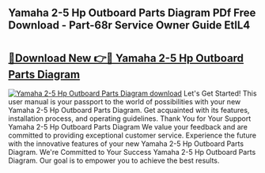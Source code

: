 ## Yamaha 2-5 Hp Outboard Parts Diagram PDf Free Download - Part-68r Service Owner Guide EtlL4

# <h2><a href="http://dfseuab.blite.top/?on=Yamaha+2-5+Hp+Outboard+Parts+Diagram">🔗Download New 👉🔴 Yamaha 2-5 Hp Outboard Parts Diagram</a></h2>

[![Yamaha 2-5 Hp Outboard Parts Diagram download](https://i.imgur.com/lujVjoI.png)](http://dfseuab.blite.top/?on=Yamaha+2-5+Hp+Outboard+Parts+Diagram)
Let's Get Started! This user manual is your passport to the world of possibilities with your new Yamaha 2-5 Hp Outboard Parts Diagram. Get acquainted with its features, installation process, and operating guidelines. Thank You for Your Support Yamaha 2-5 Hp Outboard Parts Diagram We value your feedback and are committed to providing exceptional customer service. Experience the future with the innovative features of your new Yamaha 2-5 Hp Outboard Parts Diagram. We're Committed to Your Success Yamaha 2-5 Hp Outboard Parts Diagram. Our goal is to empower you to achieve the best results.
